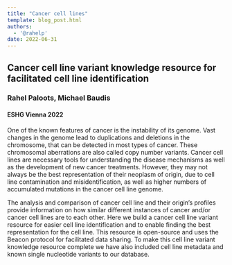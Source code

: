 ```yaml
---
title: "Cancer cell lines"
template: blog_post.html 
authors:
  - '@rahelp'
date: 2022-06-31
---
```


## Cancer cell line variant knowledge resource for facilitated cell line identification
### Rahel Paloots, Michael Baudis
#### ESHG Vienna 2022

One of the known features of cancer is the instability of its genome. Vast changes in the genome lead to duplications and deletions in the chromosome, that can be detected in most types of cancer. These chromosomal aberrations are also called copy number variants. Cancer cell lines are necessary tools for understanding the disease mechanisms as well as the development of new cancer treatments. However, they may not always be the best representation of their neoplasm of origin, due to cell line contamination and misidentification, as well as higher numbers of accumulated mutations in the cancer cell line genome.

<!--more-->

The analysis and comparison of cancer cell line and their origin’s profiles provide information on how similar different instances of cancer and/or cancer cell lines are to each other. Here we build a cancer cell line variant resource for easier cell line identification and to enable finding the best representation for the cell line. This resource is open-source and uses the Beacon protocol for facilitated data sharing. To make this cell line variant knowledge resource complete we have also included cell line metadata and known single nucleotide variants to our database. 
